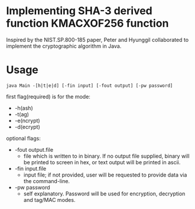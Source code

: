 # Implementing SHA-3 derived function KMACXOF256 function

Inspired by the NIST.SP.800-185 paper, Peter and Hyunggil collaborated to implement the cryptographic algorithm in Java.

# Usage

```java Main -[h|t|e|d] [-fin input] [-fout output] [-pw password]```

first flag(required) is for the mode:

- -h(ash)
- -t(ag)
- -e(ncrypt)
- -d(ecrypt)

optional flags:
- -fout output.file
  - file which is written to in binary. If no output file supplied, binary will be printed to screen in hex, or text output will be printed in ascii.
- -fin input.file
  - input file; if not provided, user will be requested to provide data via the command-line.
- -pw password
  - self explanatory. Password will be used for encryption, decryption and tag/MAC modes.